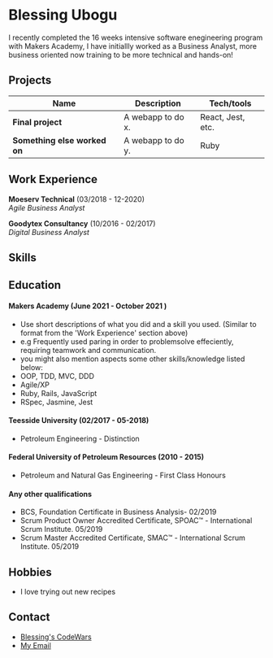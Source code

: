 # Blessing Ubogu

I recently completed the 16 weeks intensive software enegineering program with Makers Academy, I have initiallly worked as a Business Analyst, more business oriented now training to be more technical and hands-on!
## Projects

| Name                         | Description       | Tech/tools        |
| ---------------------------- | ----------------- | ----------------- |
| **Final project**            | A webapp to do x. | React, Jest, etc. |
| **Something else worked on** | A webapp to do y. | Ruby              |

## Work Experience

**Moeserv Technical** (03/2018 - 12-2020)  
_Agile Business Analyst_


**Goodytex Consultancy** (10/2016 - 02/2017)  
_Digital Business Analyst_


## Skills

## Education

#### Makers Academy (June 2021 - October 2021 )
- Use short descriptions of what you did and a skill you used. (Similar to format from the 'Work Experience' section above)
- e.g Frequently used paring in order to problemsolve effeciently, requiring teamwork and communication.
- you might also mention aspects some other skills/knowledge listed below: 
- OOP, TDD, MVC, DDD
- Agile/XP
- Ruby, Rails, JavaScript
- RSpec, Jasmine, Jest

#### Teesside University (02/2017 - 05-2018)

- Petroleum Engineering - Distinction

#### Federal University of Petroleum Resources (2010 - 2015)

 - Petroleum and Natural Gas Engineering - First Class Honours

#### Any other qualifications

- BCS, Foundation Certificate in Business Analysis- 02/2019
- Scrum Product Owner Accredited Certificate, SPOAC™ - International Scrum Institute. 05/2019
- Scrum Master Accredited Certificate, SMAC™ - International Scrum Institute. 05/2019


## Hobbies

- I love trying out new recipes


## Contact

- [Blessing's CodeWars](https://www.codewars.com/users/BlessingUb)
- [My Email](ubogublessing@yahoo.com) 
